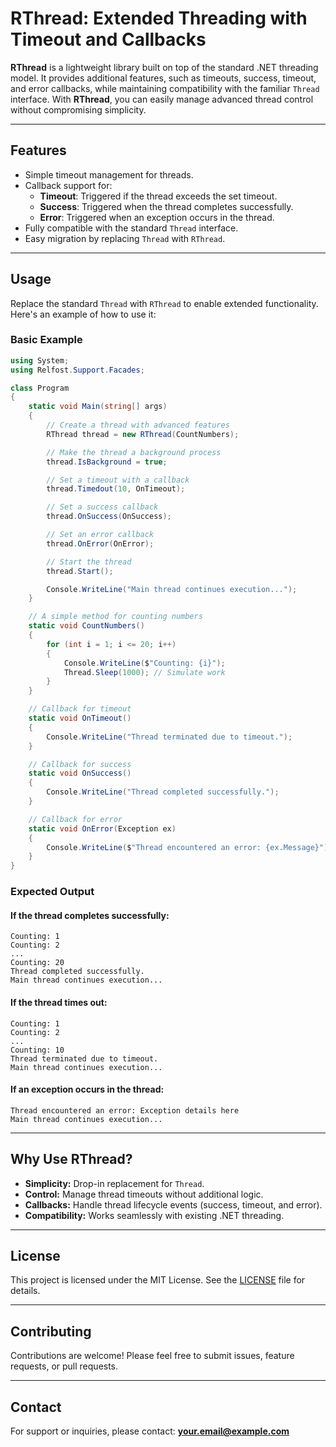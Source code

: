 
# RThread: Extended Threading with Timeout and Callbacks

**RThread** is a lightweight library built on top of the standard .NET threading model. It provides additional features, such as timeouts, success, timeout, and error callbacks, while maintaining compatibility with the familiar `Thread` interface. With **RThread**, you can easily manage advanced thread control without compromising simplicity.

---

## **Features**
- Simple timeout management for threads.
- Callback support for:
  - **Timeout**: Triggered if the thread exceeds the set timeout.
  - **Success**: Triggered when the thread completes successfully.
  - **Error**: Triggered when an exception occurs in the thread.
- Fully compatible with the standard `Thread` interface.
- Easy migration by replacing `Thread` with `RThread`.

---

## **Usage**

Replace the standard `Thread` with `RThread` to enable extended functionality. Here's an example of how to use it:

### **Basic Example**
```csharp
using System;
using Relfost.Support.Facades;

class Program
{
    static void Main(string[] args)
    {
        // Create a thread with advanced features
        RThread thread = new RThread(CountNumbers);

        // Make the thread a background process
        thread.IsBackground = true;

        // Set a timeout with a callback
        thread.Timedout(10, OnTimeout);

        // Set a success callback
        thread.OnSuccess(OnSuccess);

        // Set an error callback
        thread.OnError(OnError);

        // Start the thread
        thread.Start();

        Console.WriteLine("Main thread continues execution...");
    }

    // A simple method for counting numbers
    static void CountNumbers()
    {
        for (int i = 1; i <= 20; i++)
        {
            Console.WriteLine($"Counting: {i}");
            Thread.Sleep(1000); // Simulate work
        }
    }

    // Callback for timeout
    static void OnTimeout()
    {
        Console.WriteLine("Thread terminated due to timeout.");
    }

    // Callback for success
    static void OnSuccess()
    {
        Console.WriteLine("Thread completed successfully.");
    }

    // Callback for error
    static void OnError(Exception ex)
    {
        Console.WriteLine($"Thread encountered an error: {ex.Message}");
    }
}
```

### **Expected Output**
#### If the thread completes successfully:
```
Counting: 1
Counting: 2
...
Counting: 20
Thread completed successfully.
Main thread continues execution...
```

#### If the thread times out:
```
Counting: 1
Counting: 2
...
Counting: 10
Thread terminated due to timeout.
Main thread continues execution...
```

#### If an exception occurs in the thread:
```
Thread encountered an error: Exception details here
Main thread continues execution...
```

---

## **Why Use RThread?**
- **Simplicity:** Drop-in replacement for `Thread`.
- **Control:** Manage thread timeouts without additional logic.
- **Callbacks:** Handle thread lifecycle events (success, timeout, and error).
- **Compatibility:** Works seamlessly with existing .NET threading.

---

## **License**
This project is licensed under the MIT License. See the [LICENSE](LICENSE) file for details.

---

## **Contributing**
Contributions are welcome! Please feel free to submit issues, feature requests, or pull requests.

---

## **Contact**
For support or inquiries, please contact: **your.email@example.com**
